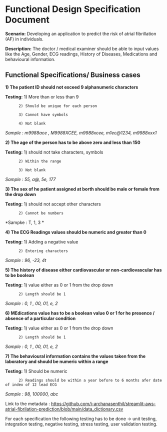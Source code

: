 # Functional Design Specification Document

**Scenario:** Developing an application to predict the risk of atrial fibrillation (AF) in individuals.

**Description:** The doctor / medical examiner should be able to input values like the Age, Gender, ECG readings, History of Diseases, Medications and behavioural information.

## Functional Specifications/ Business cases

**1) The patient ID should not exceed 9 alphanumeric characters**   

**Testing:** 1) More than or less than 9 

          2) Should be unique for each person
          
          3) Cannot have symbols
          
          4) Not blank
          
*Sample : m9988ace , M9988XCEE, m9988xcee, m1ec@1234, m9988xxx1*

**2) The age of the person has to be above zero and less than 150**

**Testing:** 1) should not take characters, symbols

          2) Within the range
          
          3) Not blank
          
*Sample : 55, a@, 5e, 177*

**3) The sex of he patient assigned at borth should be male or female from the drop down**

**Testing:** 1) should not accept other characters 

          2) Cannot be numbers 
          
*Sampke : T, 1, 3 *

**4) The ECG Readings values should be numeric and greater than 0**

**Testing:** 1) Adding a negative value

          2) Entering characters
          
*Sample : 96, -23, 4t*

**5) The history of disease either cardiovascular or non-cardiovascular has to be boolean**

**Testing:** 1) value either as 0 or 1 from the drop down

          2) Length should be 1
          
*Sample : 0, 1 , 00, 01, e, 2*

**6) MEdications value has to be a boolean value 0 or 1 for he presence / absence of a particular condition**

**Testing:** 1) value either as 0 or 1 from the drop down

          2) Length should be 1
          
*Sample : 0, 1 , 00, 01, e, 2*

**7) The behavioural information contains the values taken from the laboratory and should be numeric within a range**

**Testing:** 1) Should be numeric 

          2) Readings should be within a year before to 6 months afer date of index of 12 lead ECG
          
*Sample : 98, 100000, abc*

Link to the metadata : https://github.com/i-archanasenthil/streamlit-aws-atrial-fibrilation-prediction/blob/main/data_dictionary.csv

For each specification the following testing has to be done -> unit testing, integration testing, negative testing, stress testing, user validation testing.
